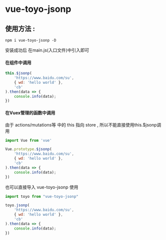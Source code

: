 # vue-toyo-jsonp

## 使用方法 : 
```
npm i vue-toyo-jsonp -D
```
安装成功后 在main.js(入口文件)中引入即可

#### 在组件中调用
```js
this.$jsonp(
    'https://www.baidu.com/su',
    { wd: 'hello world' },
    'cb'
).then(data => {
    console.info(data);
})
```
#### 在Vuex管理的函数中调用
由于 actions/mutations等 中的 this 指向 store , 所以不能直接使用this.$jsonp调用
```js
import Vue from 'vue'       

Vue.prototype.$jsonp(
    'https://www.baidu.com/su',
    { wd: 'hello world' },
    'cb'
).then(data => {
    console.info(data);
})
```
也可以直接导入 vue-toyo-jsonp 使用
```js
import toyo from "vue-toyo-jsonp"

toyo.jsonp(
    'https://www.baidu.com/su',
    { wd: 'hello world' },
    'cb'
).then(data => {
    console.info(data);
})
```